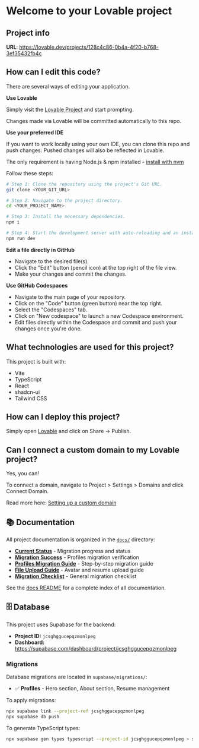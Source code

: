 # Welcome to your Lovable project

## Project info

**URL**: <https://lovable.dev/projects/128c4c86-0b4a-4f20-b768-3ef35432fb4c>

## How can I edit this code?

There are several ways of editing your application.

**Use Lovable**

Simply visit the [Lovable Project](https://lovable.dev/projects/128c4c86-0b4a-4f20-b768-3ef35432fb4c) and start prompting.

Changes made via Lovable will be committed automatically to this repo.

**Use your preferred IDE**

If you want to work locally using your own IDE, you can clone this repo and push changes. Pushed changes will also be reflected in Lovable.

The only requirement is having Node.js & npm installed - [install with nvm](https://github.com/nvm-sh/nvm#installing-and-updating)

Follow these steps:

```sh
# Step 1: Clone the repository using the project's Git URL.
git clone <YOUR_GIT_URL>

# Step 2: Navigate to the project directory.
cd <YOUR_PROJECT_NAME>

# Step 3: Install the necessary dependencies.
npm i

# Step 4: Start the development server with auto-reloading and an instant preview.
npm run dev
```

**Edit a file directly in GitHub**

- Navigate to the desired file(s).
- Click the "Edit" button (pencil icon) at the top right of the file view.
- Make your changes and commit the changes.

**Use GitHub Codespaces**

- Navigate to the main page of your repository.
- Click on the "Code" button (green button) near the top right.
- Select the "Codespaces" tab.
- Click on "New codespace" to launch a new Codespace environment.
- Edit files directly within the Codespace and commit and push your changes once you're done.

## What technologies are used for this project?

This project is built with:

- Vite
- TypeScript
- React
- shadcn-ui
- Tailwind CSS

## How can I deploy this project?

Simply open [Lovable](https://lovable.dev/projects/128c4c86-0b4a-4f20-b768-3ef35432fb4c) and click on Share -> Publish.

## Can I connect a custom domain to my Lovable project?

Yes, you can!

To connect a domain, navigate to Project > Settings > Domains and click Connect Domain.

Read more here: [Setting up a custom domain](https://docs.lovable.dev/features/custom-domain#custom-domain)

## 📚 Documentation

All project documentation is organized in the [`docs/`](./docs) directory:

- **[Current Status](./docs/CURRENT_STATUS.md)** - Migration progress and status
- **[Migration Success](./docs/MIGRATION_SUCCESS.md)** - Profiles migration verification
- **[Profiles Migration Guide](./docs/PROFILES_MIGRATION_GUIDE.md)** - Step-by-step migration guide
- **[File Upload Guide](./docs/FILE_UPLOAD_GUIDE.md)** - Avatar and resume upload guide
- **[Migration Checklist](./docs/MIGRATION_CHECKLIST.md)** - General migration checklist

See the [docs README](./docs/README.md) for a complete index of all documentation.

## 🗄️ Database

This project uses Supabase for the backend:

- **Project ID:** `jcsghggucepqzmonlpeg`
- **Dashboard:** <https://supabase.com/dashboard/project/jcsghggucepqzmonlpeg>

### Migrations

Database migrations are located in `supabase/migrations/`:

- ✅ **Profiles** - Hero section, About section, Resume management

To apply migrations:

```bash
npx supabase link --project-ref jcsghggucepqzmonlpeg
npx supabase db push
```

To generate TypeScript types:

```bash
npx supabase gen types typescript --project-id jcsghggucepqzmonlpeg > src/integrations/supabase/types.ts
```
